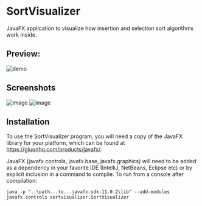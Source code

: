 # SortVisualizer
JavaFX application to visualize how insertion and selection sort algorithms work inside.

## Preview:
![demo](https://user-images.githubusercontent.com/31392431/65334596-5b699180-dbcb-11e9-805f-4557fb2f3167.gif)

## Screenshots
![image](https://user-images.githubusercontent.com/31392431/65334145-82739380-dbca-11e9-9d33-0b9282591a27.png)
![image](https://user-images.githubusercontent.com/31392431/65334243-b2229b80-dbca-11e9-8cab-5ad8e4a80da2.png)

## Installation
To use the SortVisualizer program, you will need a copy of the JavaFX library for your platform, which can be found at https://gluonhq.com/products/javafx/.

JavaFX (javafx.controls, javafx.base, javafx.graphics) will need to be added as a dependency in your favorite IDE (IntelliJ, NetBeans, Eclipse etc) or by explicit inclusion in a command to compile. To run from a console after compilation:

```
java -p "..\path...to...javafx-sdk-11.0.2\lib" --add-modules javafx.controls sortvisualizer.SortVisualizer
```

